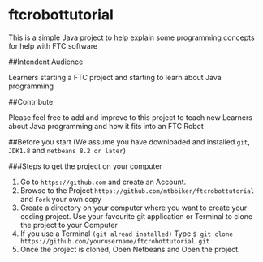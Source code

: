 # ftcrobottutorial
This is a simple Java project to help explain some programming concepts for help with FTC software

##Intendent Audience

Learners starting a FTC project and starting to learn about Java programming

##Contribute

Please feel free to add and improve to this project to teach new Learners about Java programming and how it fits into an FTC Robot

##Before you start (We assume you have downloaded and installed ```git```, ```JDK1.8``` and ```netbeans 8.2 or later```)

###Steps to get the project on your computer

1. Go to ```https://github.com``` and create an Account.
2. Browse to the Project ```https://github.com/mtbbiker/ftcrobottutorial``` and ```Fork``` your own copy
3. Create a directory on your computer where you want to create your coding project. Use your favourite git application or Terminal to clone the project to your Computer
4. If you use a Terminal ```(git alread installed)``` Type ```$ git clone https://github.com/yourusername/ftcrobottutorial.git```
5. Once the project is cloned, Open Netbeans and Open the project. 



